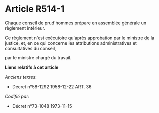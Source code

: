 # Article R514-1

Chaque conseil de prud'hommes prépare en assemblée générale un règlement intérieur.

Ce règlement n'est exécutoire qu'après approbation par le ministre de la justice, et, en ce qui concerne les attributions
administratives et consultatives du conseil,

par le ministre chargé du travail.

**Liens relatifs à cet article**

_Anciens textes_:

  - Décret n°58-1292 1958-12-22 ART. 36

_Codifié par_:

  - Décret n°73-1048 1973-11-15
